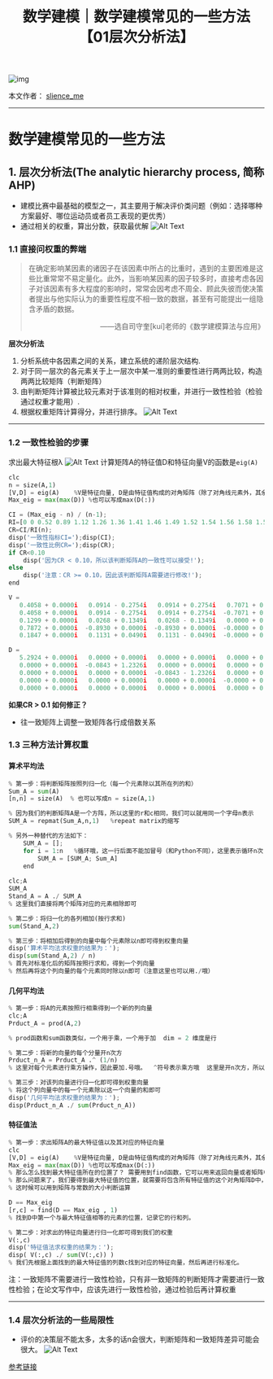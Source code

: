 ﻿---
layout: post
title: 数学建模｜数学建模常见的一些方法【01层次分析法】
categories: [数学建模]
description: 数学建模常见的一些方法【01层次分析法】
keywords: 编程语言, 数学建模
mermaid: false
sequence: false
flow: false
mathjax: false
mindmap: false
mindmap2: false
---

![img](https://raw.githubusercontent.com/slience-me/picGo/master/images/logo_slienceme3.jpeg)

本文作者： [slience_me](https://slienceme.cn/)

---

# 数学建模常见的一些方法
## 1. 层次分析法(The analytic hierarchy process, 简称AHP)
- 建模比赛中最基础的模型之一，其主要用于解决评价类问题（例如：选择哪种方案最好、哪位运动员或者员工表现的更优秀）
- 通过相关的权重，算出分数，获取最优解
![Alt Text](/images/posts/7c8448d5abfd40f9b364434a4292ec30.png)
### 1.1 直接问权重的弊端

> 在确定影响某因素的诸因子在该因素中所占的比重时，遇到的主要困难是这些比重常常不易定量化。此外，当影响某因素的因子较多时，直接考虑各因子对该因素有多大程度的影响时，常常会因考虑不周全、顾此失彼而使决策者提出与他实际认为的重要性程度不相一致的数据，甚至有可能提出一组隐含矛盾的数据。<p align="right">——选自司守奎[kuí]老师的《数学建模算法与应用》</p>

**层次分析法**
1. 分析系统中各因素之间的关系，建立系统的递阶层次结构.
2. 对于同一层次的各元素关于上一层次中某一准则的重要性进行两两比较，构造两两比较矩阵（判断矩阵）
3. 由判断矩阵计算被比较元素对于该准则的相对权重，并进行一致性检验（检验通过权重才能用）.
4. 根据权重矩阵计算得分，并进行排序。
![Alt Text](/images/posts/ac9a347105604aa789a6238c37cf3056.png)
---
### 1.2 一致性检验的步骤
求出最大特征根λ
![Alt Text](/images/posts/5a68ec3a193e46b19e5b86992830fd0e.png)
计算矩阵A的特征值D和特征向量V的函数是`eig(A)`
```python
clc  
n = size(A,1)
[V,D] = eig(A)    %V是特征向量, D是由特征值构成的对角矩阵（除了对角线元素外，其余位置元素全为0）
Max_eig = max(max(D)) %也可以写成max(D(:))

CI = (Max_eig - n) / (n-1);
RI=[0 0 0.52 0.89 1.12 1.26 1.36 1.41 1.46 1.49 1.52 1.54 1.56 1.58 1.59];  %注意，这里的RI最多支持 n = 15
CR=CI/RI(n);
disp('一致性指标CI=');disp(CI);
disp('一致性比例CR=');disp(CR);
if CR<0.10
    disp('因为CR < 0.10，所以该判断矩阵A的一致性可以接受!');
else
    disp('注意：CR >= 0.10，因此该判断矩阵A需要进行修改!');
end
```

```python
V =
   0.4058 + 0.0000i   0.0914 - 0.2754i   0.0914 + 0.2754i   0.7071 + 0.0000i  -0.2298 + 0.0000i
   0.4058 + 0.0000i   0.0914 - 0.2754i   0.0914 + 0.2754i  -0.7071 + 0.0000i  -0.2298 + 0.0000i
   0.1299 + 0.0000i   0.0268 + 0.1349i   0.0268 - 0.1349i   0.0000 + 0.0000i  -0.3457 + 0.0000i
   0.7872 + 0.0000i  -0.8930 + 0.0000i  -0.8930 + 0.0000i  -0.0000 + 0.0000i   0.6897 + 0.0000i
   0.1847 + 0.0000i   0.1131 + 0.0490i   0.1131 - 0.0490i  -0.0000 + 0.0000i   0.5470 + 0.0000i

D =
   5.2924 + 0.0000i   0.0000 + 0.0000i   0.0000 + 0.0000i   0.0000 + 0.0000i   0.0000 + 0.0000i
   0.0000 + 0.0000i  -0.0843 + 1.2326i   0.0000 + 0.0000i   0.0000 + 0.0000i   0.0000 + 0.0000i
   0.0000 + 0.0000i   0.0000 + 0.0000i  -0.0843 - 1.2326i   0.0000 + 0.0000i   0.0000 + 0.0000i
   0.0000 + 0.0000i   0.0000 + 0.0000i   0.0000 + 0.0000i  -0.0000 + 0.0000i   0.0000 + 0.0000i
   0.0000 + 0.0000i   0.0000 + 0.0000i   0.0000 + 0.0000i   0.0000 + 0.0000i  -0.1238 + 0.0000i
```
**如果CR > 0.1 如何修正？**
- 往一致矩阵上调整一致矩阵各行成倍数关系

### 1.3 三种方法计算权重
#### 算术平均法 
```python
% 第一步：将判断矩阵按照列归一化（每一个元素除以其所在列的和）
Sum_A = sum(A)
[n,n] = size(A)  % 也可以写成n = size(A,1)

% 因为我们的判断矩阵A是一个方阵，所以这里的r和c相同，我们可以就用同一个字母n表示
SUM_A = repmat(Sum_A,n,1)   %repeat matrix的缩写

% 另外一种替代的方法如下：
    SUM_A = [];
    for i = 1:n   %循环哦，这一行后面不能加冒号（和Python不同），这里表示循环n次
        SUM_A = [SUM_A; Sum_A]
    end
    
clc;A
SUM_A
Stand_A = A ./ SUM_A
% 这里我们直接将两个矩阵对应的元素相除即可

% 第二步：将归一化的各列相加(按行求和)
sum(Stand_A,2)

% 第三步：将相加后得到的向量中每个元素除以n即可得到权重向量
disp('算术平均法求权重的结果为：');
disp(sum(Stand_A,2) / n)
% 首先对标准化后的矩阵按照行求和，得到一个列向量
% 然后再将这个列向量的每个元素同时除以n即可（注意这里也可以用./哦）
```

#### 几何平均法

```python
% 第一步：将A的元素按照行相乘得到一个新的列向量
clc;A
Prduct_A = prod(A,2)

% prod函数和sum函数类似，一个用于乘，一个用于加  dim = 2 维度是行

% 第二步：将新的向量的每个分量开n次方
Prduct_n_A = Prduct_A .^ (1/n)
% 这里对每个元素进行乘方操作，因此要加.号哦。  ^符号表示乘方哦  这里是开n次方，所以我们等价求1/n次方

% 第三步：对该列向量进行归一化即可得到权重向量
% 将这个列向量中的每一个元素除以这一个向量的和即可
disp('几何平均法求权重的结果为：');
disp(Prduct_n_A ./ sum(Prduct_n_A))
```

#### 特征值法

```python
% 第一步：求出矩阵A的最大特征值以及其对应的特征向量
clc
[V,D] = eig(A)    %V是特征向量, D是由特征值构成的对角矩阵（除了对角线元素外，其余位置元素全为0）
Max_eig = max(max(D)) %也可以写成max(D(:))
% 那么怎么找到最大特征值所在的位置了？ 需要用到find函数，它可以用来返回向量或者矩阵中不为0的元素的位置索引。
% 那么问题来了，我们要得到最大特征值的位置，就需要将包含所有特征值的这个对角矩阵D中，不等于最大特征值的位置全变为0
% 这时候可以用到矩阵与常数的大小判断运算

D == Max_eig
[r,c] = find(D == Max_eig , 1)
% 找到D中第一个与最大特征值相等的元素的位置，记录它的行和列。

% 第二步：对求出的特征向量进行归一化即可得到我们的权重
V(:,c)
disp('特征值法求权重的结果为：');
disp( V(:,c) ./ sum(V(:,c)) )
% 我们先根据上面找到的最大特征值的列数c找到对应的特征向量，然后再进行标准化。
```

注：一致矩阵不需要进行一致性检验，只有非一致矩阵的判断矩阵才需要进行一致性检验；在论文写作中，应该先进行一致性检验，通过检验后再计算权重

---
### 1.4 层次分析法的一些局限性
- 评价的决策层不能太多，太多的话n会很大，判断矩阵和一致矩阵差异可能会很大。
![Alt Text](/images/posts/f2af9593f2244624b4e1a2b8520c80e9.png)

[参考链接](https://www.youtube.com/watch?v=G3ESRIDUC5w&list=PLvce_oy4ggsHzrmgBz8vwQqRmezDOzo1N)
